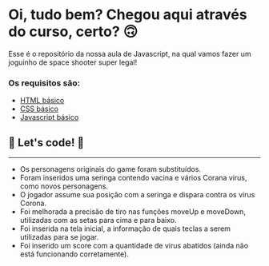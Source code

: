# Oi, tudo bem? Chegou aqui através do curso, certo? 🙃

Esse é o repositório da nossa aula de Javascript, na qual vamos fazer um joguinho de space shooter super legal! 

### Os requisitos são:

* [HTML básico](https://www.w3schools.com/html/)
* [CSS básico](https://developer.mozilla.org/pt-BR/docs/Web/CSS)
* [Javascript básico](https://developer.mozilla.org/pt-BR/docs/Web/JavaScript)
 


## 🚀 Let's code! 🚀

--------------------------------------

- Os personagens originais do game foram substituídos.
- Foram inseridos uma seringa contendo vacina e vários Corana virus, como novos personagens.
- O jogador assume sua posição com a seringa e dispara contra os virus Corona.
- Foi melhorada a precisão de tiro nas funções moveUp e moveDown, utilizadas com as setas para cima e para baixo.
- Foi inserida na tela inicial, a informação de quais teclas a serem utilizadas para se jogar.
- Foi inserido um score com a quantidade de virus abatidos (ainda não está funcionando corretamente).
